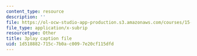 ```yaml
---
content_type: resource
description: ''
file: https://ol-ocw-studio-app-production.s3.amazonaws.com/courses/15-071-the-analytics-edge-spring-2017/1d518882715c7b0ac0097e20cf115dfd_uxNfDiKmZ5M.srt
file_type: application/x-subrip
resourcetype: Other
title: 3play caption file
uid: 1d518882-715c-7b0a-c009-7e20cf115dfd
---
```

